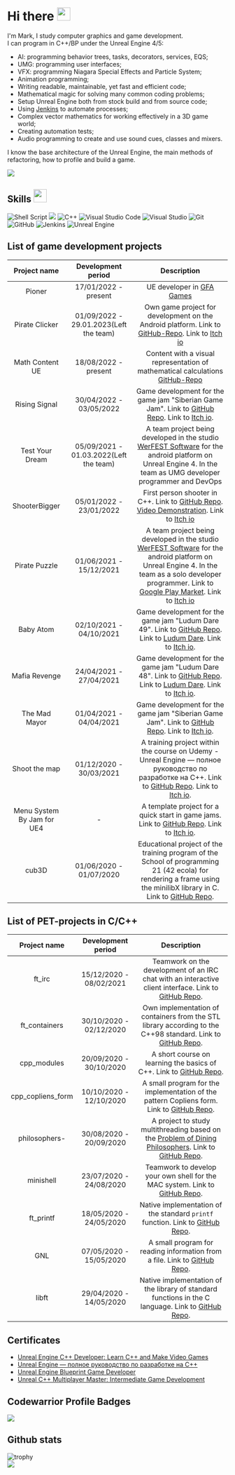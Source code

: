# Hi there <img src="https://raw.githubusercontent.com/MartinHeinz/MartinHeinz/master/wave.gif" width="30px">
I'm Mark, I study computer graphics and game development.  
I can program in C++/BP under the Unreal Engine 4/5:  
* AI: programming behavior trees, tasks, decorators, services, EQS;  
* UMG: programming user interfaces;  
* VFX: programming Niagara Special Effects and Particle System;  
* Animation programming;  
* Writing readable, maintainable, yet fast and efficient code;  
* Mathematical magic for solving many common coding problems;  
* Setup Unreal Engine both from stock build and from source code;  
* Using [Jenkins](https://www.jenkins.io) to automate processes;  
* Complex vector mathematics for working effectively in a 3D game world;  
* Creating automation tests;  
* Audio programming to create and use sound cues, classes and mixers.  

I know the base architecture of the Unreal Engine, the main methods of refactoring,
how to profile and build a game.
<p align="left"><img src="https://user-images.githubusercontent.com/34418187/202911326-559ae103-550c-40dc-a404-4c7ca2eeb777.gif"></p>

## Skills <img src="https://user-images.githubusercontent.com/34418187/202911895-f5e9690b-9772-4c3a-8ba6-d6ad2039e3b4.gif" width="30px">
![Shell Script](https://img.shields.io/badge/shell_script-%23121011.svg?style=for-the-badge&logo=gnu-bash&logoColor=white) <img src="https://img.shields.io/badge/c-%2300599C.svg?style=for-the-badge&logo=c&logoColor=white"/> <img alt="C++" src="https://img.shields.io/badge/c++-%2300599C.svg?style=for-the-badge&logo=c%2B%2B&logoColor=white"/> <img alt="Visual Studio Code" src="https://img.shields.io/badge/VisualStudioCode-0078d7.svg?style=for-the-badge&logo=visual-studio-code&logoColor=white"/> <img alt="Visual Studio" src="https://img.shields.io/badge/VisualStudio-5C2D91.svg?style=for-the-badge&logo=visual-studio&logoColor=white"/> <img alt="Git" src="https://img.shields.io/badge/git-%23F05033.svg?style=for-the-badge&logo=git&logoColor=white"/> ![GitHub](https://img.shields.io/badge/github-%23121011.svg?style=for-the-badge&logo=github&logoColor=white) <img alt="Jenkins" src="https://img.shields.io/badge/jenkins-%232C5263.svg?style=for-the-badge&logo=jenkins&logoColor=white"/> <img alt="Unreal Engine" src="https://img.shields.io/badge/unrealengine-%23313131.svg?style=for-the-badge&logo=unrealengine&logoColor=white"/>
## List of game development projects
| Project name | Development period | Description |
|:------------:|:------------------:|:-----------:|
| Pioner |17/01/2022 - present| UE developer in [GFA Games](https://pionergame.com) |
| Pirate Clicker |01/09/2022 - 29.01.2023(Left the team)| Own game project for development on the Android platform. Link to [GitHub-Repo](https://github.com/Dverg-Verksted/PirateClicker). Link to [Itch io](https://dvergverksted.itch.io/pirate-clicker)|
| Math Content UE |18/08/2022 - present| Content with a visual representation of mathematical calculations [GitHub-Repo](https://github.com/markveligod/MathContentUE)|
| Rising Signal | 30/04/2022 - 03/05/2022 | Game development for the game jam "Siberian Game Jam". Link to [GitHub Repo](https://github.com/markveligod/SibJam2022.git). Link to [Itch io](https://kolendar.itch.io/rising-signal).|
| Test Your Dream |05/09/2021 - 01.03.2022(Left the team)| A team project being developed in the studio [WerFEST Software](https://github.com/werfestsoftware) for the android platform on Unreal Engine 4. In the team as UMG developer programmer and DevOps |
| ShooterBigger | 05/01/2022 - 23/01/2022 | First person shooter in C++. Link to [GitHub Repo](https://github.com/markveligod/ShooterBigger). [Video Demonstration](https://youtu.be/115vhrPW0No). Link to [Itch io](https://markveligod.itch.io/shooter-bigger)|
| Pirate Puzzle |01/06/2021 - 15/12/2021| A team project being developed in the studio [WerFEST Software](https://github.com/werfestsoftware) for the android platform on Unreal Engine 4. In the team as a solo developer programmer. Link to [Google Play Market](https://play.google.com/store/apps/details?id=com.werfestsoftware.PiratePuzzle). Link to [Itch io](https://werfest.itch.io/pirate-puzzle) |
| Baby Atom | 02/10/2021 - 04/10/2021 | Game development for the game jam "Ludum Dare 49". Link to [GitHub Repo](https://github.com/markveligod/LudumDare49).  Link to [Ludum Dare](https://ldjam.com/events/ludum-dare/49/baby-atom).  Link to [Itch io](https://markveligod.itch.io/baby-atom).  |
| Mafia Revenge | 24/04/2021 - 27/04/2021 | Game development for the game jam "Ludum Dare 48". Link to [GitHub Repo](https://github.com/markveligod/ludumedare48).  Link to  [Ludum Dare](https://ldjam.com/events/ludum-dare/48/mafia-revenge).  Link to [Itch io](https://markveligod.itch.io/mafia-revenge).  |
| The Mad Mayor | 01/04/2021 - 04/04/2021 | Game development for the game jam "Siberian Game Jam". Link to [GitHub Repo](https://github.com/markveligod/SiberianGameJamAprill2021). Link to [Itch io](https://markveligod.itch.io/themadmayor). |
| Shoot the map | 01/12/2020 - 30/03/2021 | A training project within the course on Udemy - Unreal Engine — полное руководство по разработке на С++. Link to [GitHub Repo](https://github.com/markveligod/CoursesUnrealEngine). Link to [Itch io](https://markveligod.itch.io/shoot-the-map). |
| Menu System By Jam for UE4 | - | A template project for a quick start in game jams. Link to [GitHub Repo](https://github.com/markveligod/MenuSystemByJam). Link to [Itch io](https://markveligod.itch.io/menu-system-by-jam-for-ue4). |
| cub3D | 01/06/2020 - 01/07/2020 | Educational project of the training program of the School of programming 21 (42 ecola) for rendering a frame using the minilibX library in C. Link to [GitHub Repo](https://github.com/markveligod/cub3D). |

## List of PET-projects in С/C++
| Project name | Development period | Description |
|:------------:|:------------------:|:-----------:|
| ft_irc | 15/12/2020 - 08/02/2021 | Teamwork on the development of an IRC chat with an interactive client interface. Link to [GitHub Repo](https://github.com/markveligod/ft_irc). |
| ft_containers | 30/10/2020 - 02/12/2020 | Own implementation of containers from the STL library according to the C++98 standard. Link to [GitHub Repo](https://github.com/markveligod/ft_containers). |
| cpp_modules | 20/09/2020 - 30/10/2020 | A short course on learning the basics of C++. Link to [GitHub Repo](https://github.com/markveligod/cpp_modules). |
| cpp_copliens_form | 10/10/2020 - 12/10/2020 | A small program for the implementation of the pattern Copliens form. Link to [GitHub Repo](https://github.com/markveligod/cpp_copliens_form). |
| philosophers- | 30/08/2020 - 20/09/2020 | A project to study multithreading based on the [Problem of Dining Philosophers](https://en.wikipedia.org/wiki/Dining_philosophers_problem). Link to [GitHub Repo](https://github.com/markveligod/philosophers-). |
| minishell | 23/07/2020 - 24/08/2020 | Teamwork to develop your own shell for the MAC system. Link to [GitHub Repo](https://github.com/markveligod/minishell). |
| ft_printf | 18/05/2020 - 24/05/2020 | Native implementation of the standard `printf` function. Link to [GitHub Repo](https://github.com/markveligod/ft_printf). |
| GNL | 07/05/2020 - 15/05/2020 | A small program for reading information from a file. Link to [GitHub Repo](https://github.com/markveligod/GNL). |
| libft | 29/04/2020 - 14/05/2020 | Native implementation of the library of standard functions in the C language. Link to [GitHub Repo](https://github.com/markveligod/libft). |


## Certificates
* [Unreal Engine C++ Developer: Learn C++ and Make Video Games](https://www.udemy.com/certificate/UC-20cb3b99-391c-4aaf-be7a-3da38396187a/)  
* [Unreal Engine — полное руководство по разработке на С++](https://www.udemy.com/certificate/UC-8069876f-be89-4c90-bd60-2f252de0d248/)  
* [Unreal Engine Blueprint Game Developer](https://www.udemy.com/certificate/UC-c52ab5f1-e36a-4325-96ef-77bbe6386be1/)  
* [Unreal C++ Multiplayer Master: Intermediate Game Development](https://www.udemy.com/certificate/UC-af6c1691-b143-4a2c-a23e-77106198e55b/)

## Codewarrior Profile Badges
<img src="https://www.codewars.com/users/markveligod/badges/large">

## Github stats
![trophy](https://github-profile-trophy.vercel.app/?username=markveligod&theme=onedark)  
![](https://komarev.com/ghpvc/?username=markveligod&color=grey)
